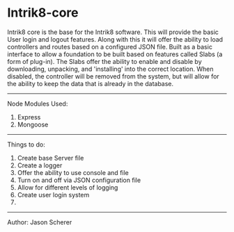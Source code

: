 
Intrik8-core
============
  Intrik8 core is the base for the Intrik8 software.  This will provide the basic User login and logout features.  Along with this it will offer the ability to load controllers and routes based on a configured JSON file.  Built as a basic interface to allow a foundation to be built based on features called Slabs (a form of plug-in).  The Slabs offer the ability to enable and disable by downloading, unpacking, and 'installing' into the correct location.  When disabled, the controller will be removed from the system, but will allow for the ability to keep the data that is already in the database.

--------
Node Modules Used:

1. Express
2. Mongoose

--------
Things to do:
1. Create base Server file
2. Create a logger
  1. Offer the ability to use console and file
  2. Turn on and off via JSON configuration file
  3. Allow for different levels of logging
3. Create user login system
4.
------
Author: Jason Scherer
